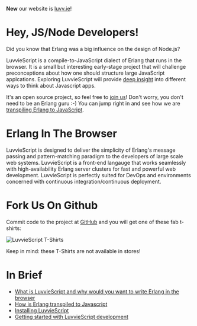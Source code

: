 **New** our website is <a href="http://luvv.ie">luvv.ie</a>!

<div class="jumbotron">
  <h1>Hey, JS/Node Developers!</h1>
  <p>Did you know that Erlang was a big influence on the design of Node.js?
  </p>
  <p>LuvvieScript is a compile-to-JavaScript dialect of Erlang that runs in the browser. It is a small but interesting early-stage project that will challenge preconceptions about how one should structure large JavaScript applcations. Exploring LuvvieScript will provide <a href="mission.html">deep insight</a> into different ways to think about Javascript apps.
  </p>
  <p>It's an open source project, so feel free to
  <a href="http://luvvi.ie/getting-started.html">join us</a>!
  Don't worry, you don't need to be an Erlang guru :-) You can jump right in and see how we are
  <a href="http://luvv.ie/toolchain.html">transpiling Erlang to JavaScript</a>.
  </p>
</div>

<div class="jumbotron">
  <h1>Erlang In The Browser</h1>
  <p>LuvvieScript is designed to deliver the simplicity of Erlang's message passing and pattern-matching paradigm to the developers of large scale web systems. LuvvieScript is a front-end langauge that works seamlessly with high-availability Erlang server clusters for fast and powerful web development. LuvvieScript is perfectly suited for DevOps and environments concerned with continuous integration/continuous deployment.
  </p>
</div>

<div class="jumbotron">
  <h1>Fork Us On Github</h1>
  <p>Commit code to the project at <a href="http://github.com/hypernumbers/LuvvieScript">GitHub</a> and you will get one of these fab t-shirts:
  </p>
  <img src="http://luvv.ie/assets/img/gordonguthrie.jpg" alt="LuvvieScript T-Shirts">
  <p>Keep in mind: these T-Shirts are not available in stores!
  </p>
</div>

<h1>In Brief</h1>
<ul>
<li><a href="mission.html">What is LuvvieScript and why would you want to write Erlang in the browser</a></li>
<li><a href="http://luvv.ie/toolchain.html">How is Erlang transpiled to Javascript</a></li>
<li><a href="http://luvvi.ie/install.html">Installing LuvvieScript</a></li>
<li><a href="http://luvvi.ie/getting-started.html">Getting started with LuvvieScript development</a></li>
</ul>
